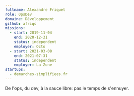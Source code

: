 ```yaml
---
fullname: Alexandre Friquet
role: OpsDev
domaine: Développement
github: afriqs
missions:
  - start: 2019-11-04
    end: 2020-12-31
    status: independent
    employer: Octo
  - start: 2021-03-08
    end: 2021-07-31
    status: independent
    employer: La Zone
startups:
  - demarches-simplifiees.fr
---
```

De l'ops, du dev, à la sauce libre: pas le temps de s'ennuyer.
